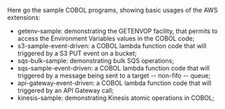 Here go the sample COBOL programs, showing basic usages of the AWS extensions:
* getenv-sample: demonstrating the GETENVOP facility, that permits to access the Environment Variables values in the COBOL code;
* s3-sample-event-driven: a COBOL lambda function code that will triggered by a S3 PUT event on a bucket;
* sqs-bulk-sample: demonstrating bulk SQS operations;
* sqs-sample-event-driven: a COBOL lambda function code that will triggered by a message being sent to a target -- non-fifo -- queue;
* api-gateway-event-driven: a COBOL lambda function code that will triggered by an API Gateway call;
* kinesis-sample: demonstrating Kinesis atomic operations in COBOL;
